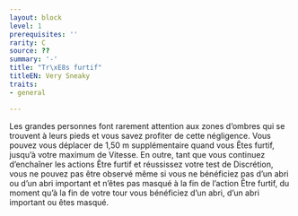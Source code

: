 ```yaml
---
layout: block
level: 1
prerequisites: ''
rarity: C
source: ??
summary: '-'
title: "Tr\xE8s furtif"
titleEN: Very Sneaky
traits:
- general

---
```


<p>Les grandes personnes font rarement attention aux zones d’ombres qui se trouvent à leurs pieds et vous savez profiter de cette négligence. Vous pouvez vous déplacer de 1,50 m supplémentaire quand vous Êtes furtif, jusqu’à votre maximum de Vitesse. En outre, tant que vous continuez d’enchaîner les actions Être furtif et réussissez votre test de Discrétion, vous ne pouvez pas être observé même si vous ne bénéficiez pas d’un abri ou d’un abri important et n’êtes pas masqué à la fin de l’action Être furtif, du moment qu’à la fin de votre tour vous bénéficiez d’un abri, d’un abri important ou êtes masqué.</p>